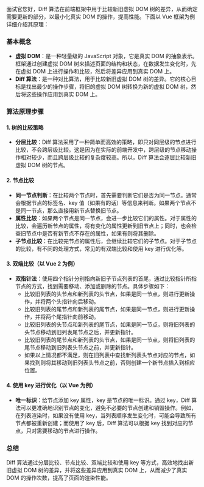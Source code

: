 面试官您好，Diff 算法在前端框架中用于比较新旧虚拟 DOM 树的差异，从而确定需要更新的部分，以最小化真实 DOM 的操作，提高性能。下面以 Vue 框架为例详细介绍其原理：

### 基本概念
- **虚拟 DOM**：是一种轻量级的 JavaScript 对象，它是真实 DOM 的抽象表示。框架通过创建虚拟 DOM 树来描述页面的结构和状态，在数据发生变化时，先在虚拟 DOM 上进行操作和比较，然后将差异应用到真实 DOM 上。
- **Diff 算法**：是一种对比算法，用于比较新旧虚拟 DOM 树的差异。它的核心目标是找出最少的操作步骤，将旧的虚拟 DOM 树转换为新的虚拟 DOM 树，然后将这些操作应用到真实 DOM 上。

### 算法原理步骤

#### 1. 树的比较策略
- **分层比较**：Diff 算法采用了一种简单而高效的策略，即只对同层级的节点进行比较，不会跨层级比较。这是因为在实际的前端开发中，跨层级的节点移动操作相对较少，而且跨层级比较的复杂度较高。所以，Diff 算法会逐层比较新旧虚拟 DOM 树的节点。

#### 2. 节点比较
- **同一节点判断**：在比较两个节点时，首先需要判断它们是否为同一节点。通常会根据节点的标签名、key 值（如果有的话）等信息来判断。如果两个节点不是同一节点，那么直接用新节点替换旧节点。
- **属性比较**：如果两个节点是同一节点，会进一步比较它们的属性。对于属性的比较，会遍历新节点的属性，将有变化的属性更新到旧节点上；同时，也会检查旧节点中是否有新节点不存在的属性，如果有则将其删除。
- **子节点比较**：在比较完节点的属性后，会继续比较它们的子节点。对于子节点的比较，有不同的处理方式，常见的有双端比较和使用 key 进行优化等。

#### 3. 双端比较（以 Vue 2 为例）
- **双指针法**：使用四个指针分别指向新旧子节点列表的首尾，通过比较指针所指节点的方式，找到需要移动、添加或删除的节点。具体步骤如下：
    - 比较旧列表的头节点和新列表的头节点，如果是同一节点，则进行更新操作，并将两个头指针向后移动。
    - 比较旧列表的尾节点和新列表的尾节点，如果是同一节点，则进行更新操作，并将两个尾指针向前移动。
    - 比较旧列表的头节点和新列表的尾节点，如果是同一节点，则将旧列表的头节点移动到旧列表尾节点之后，并更新指针。
    - 比较旧列表的尾节点和新列表的头节点，如果是同一节点，则将旧列表的尾节点移动到旧列表头节点之前，并更新指针。
    - 如果以上情况都不满足，则在旧列表中查找新列表头节点对应的节点，如果找到则将其移动到旧列表头节点之前，否则创建一个新节点插入到相应位置。

#### 4. 使用 key 进行优化（以 Vue 为例）
- **唯一标识**：给节点添加 key 属性，key 是节点的唯一标识。通过 key，Diff 算法可以更准确地识别节点的变化，避免不必要的节点创建和销毁操作。例如，在列表渲染时，如果没有使用 key，当列表顺序发生变化时，可能会导致所有节点都被重新创建；而使用了 key 后，Diff 算法可以根据 key 找到对应的节点，只对需要移动的节点进行操作。

### 总结
Diff 算法通过分层比较、节点比较、双端比较和使用 key 等方式，高效地找出新旧虚拟 DOM 树的差异，并将这些差异应用到真实 DOM 上，从而减少了真实 DOM 的操作次数，提高了页面的渲染性能。 